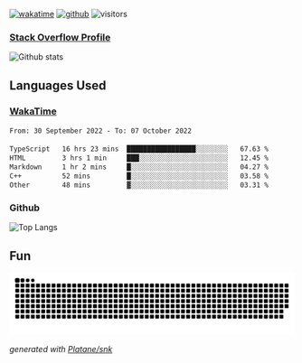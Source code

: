 [![wakatime](https://wakatime.com/badge/user/82c377cd-a54c-404c-b7df-177b313ca539.svg)](https://wakatime.com/@82c377cd-a54c-404c-b7df-177b313ca539)
[![github](https://img.shields.io/github/followers/xinthose?logo=github&style=plastic)](https://github.com/alanhamlett?tab=followers)
![visitors](https://visitor-badge.glitch.me/badge?page_id=xinthose&left_color=green&right_color=red)
### [Stack Overflow Profile](https://stackoverflow.com/users/4056146/xinthose)

![Github stats](https://github-readme-stats.vercel.app/api?username=xinthose&show_icons=true&theme=radical&count_private=true)

## Languages Used

### [WakaTime](https://wakatime.com/)
<!--START_SECTION:waka-->

```text
From: 30 September 2022 - To: 07 October 2022

TypeScript   16 hrs 23 mins  █████████████████░░░░░░░░   67.63 %
HTML         3 hrs 1 min     ███░░░░░░░░░░░░░░░░░░░░░░   12.45 %
Markdown     1 hr 2 mins     █░░░░░░░░░░░░░░░░░░░░░░░░   04.27 %
C++          52 mins         █░░░░░░░░░░░░░░░░░░░░░░░░   03.58 %
Other        48 mins         ▓░░░░░░░░░░░░░░░░░░░░░░░░   03.31 %
```

<!--END_SECTION:waka-->

### Github

![Top Langs](https://github-readme-stats.vercel.app/api/top-langs/?username=xinthose)

## Fun
![github contribution grid snake animation](https://raw.githubusercontent.com/xinthose/xinthose/output/github-contribution-grid-snake.svg)

_generated with [Platane/snk](https://github.com/Platane/snk)_
